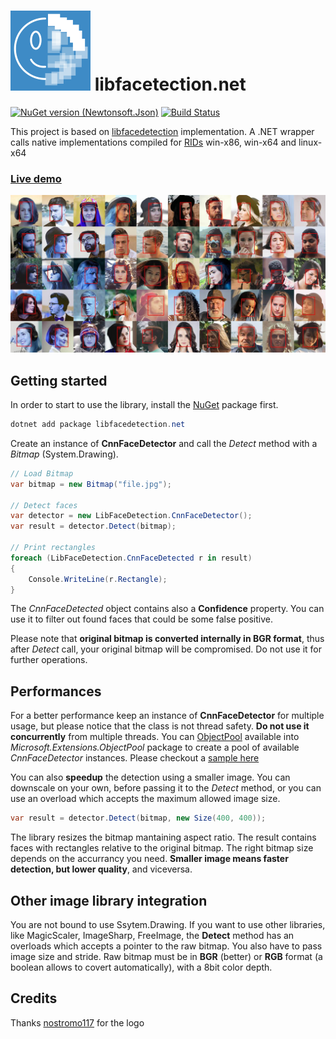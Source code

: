 # ![Logo](docs/assets/logo-small.png) libfacetection.net
[![NuGet version (Newtonsoft.Json)](https://img.shields.io/nuget/v/libfacedetection.net.svg)](https://www.nuget.org/packages/libfacedetection.net/)
[![Build Status](https://dev.azure.com/ricciolo/libfacedetection.net/_apis/build/status/Ricciolo.libfacedetection.net?branchName=master)](https://dev.azure.com/ricciolo/libfacedetection.net/_build/latest?definitionId=30&branchName=master)

This project is based on [libfacedetection](https://github.com/ShiqiYu/libfacedetection) implementation. A .NET wrapper calls native implementations compiled for [RIDs](https://docs.microsoft.com/en-us/dotnet/core/rid-catalog) win-x86, win-x64 and linux-x64
### [Live demo](https://ricciolo.github.io/libfacedetection.net/)

![Output generated with sample](docs/assets/faces.jpg)

## Getting started
In order to start to use the library, install the [NuGet](https://www.nuget.org/packages/libfacedetection.net/) package first.
```powershell
dotnet add package libfacedetection.net
```
Create an instance of **CnnFaceDetector** and call the *Detect* method with a *Bitmap* (System.Drawing).
```csharp
// Load Bitmap
var bitmap = new Bitmap("file.jpg");

// Detect faces
var detector = new LibFaceDetection.CnnFaceDetector();
var result = detector.Detect(bitmap);

// Print rectangles
foreach (LibFaceDetection.CnnFaceDetected r in result)
{
    Console.WriteLine(r.Rectangle);
}
```
The *CnnFaceDetected* object contains also a **Confidence** property. You can use it to filter out found faces that could be some false positive.

Please note that **original bitmap is converted internally in BGR format**, thus after *Detect* call, your original bitmap will be compromised. Do not use it for further operations.

## Performances
For a better performance keep an instance of **CnnFaceDetector** for multiple usage, but please notice that the class is not thread safety. **Do not use it concurrently** from multiple threads. You can [ObjectPool<T>](https://docs.microsoft.com/dotnet/api/microsoft.extensions.objectpool.objectpool-1) available into *Microsoft.Extensions.ObjectPool* package to create a pool of available *CnnFaceDetector* instances. Please checkout a [sample here](tree/master/samples/AzureFunction)

You can also **speedup** the detection using a smaller image. You can downscale on your own, before passing it to the *Detect* method, or you can use an overload which accepts the maximum allowed image size.
```csharp
var result = detector.Detect(bitmap, new Size(400, 400));
```
The library resizes the bitmap mantaining aspect ratio. The result contains faces with rectangles relative to the original bitmap. The right bitmap size depends on the accurrancy you need. **Smaller image means faster detection, but lower quality**, and viceversa.

## Other image library integration
You are not bound to use Ssytem.Drawing. If you want to use other libraries, like MagicScaler, ImageSharp, FreeImage, the **Detect** method has an overloads which accepts a pointer to the raw bitmap. You also have to pass image size and stride.
Raw bitmap must be in **BGR** (better) or **RGB** format (a boolean allows to covert automatically), with a 8bit color depth.

## Credits
Thanks [nostromo117](https://github.com/nostromo117) for the logo